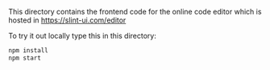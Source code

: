 This directory contains the frontend code for the online code editor
which is hosted in https://slint-ui.com/editor

To try it out locally type this in this directory:
```sh
npm install
npm start
```

